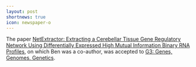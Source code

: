 ```yaml
---
layout: post
shortnews: true
icon: newspaper-o
---
```


The paper [NetExtractor: Extracting a Cerebellar Tissue Gene Regulatory Network Using Differentially Expressed High Mutual Information Binary RNA Profiles](https://www.g3journal.org/content/10/9/2953), on which Ben was a co-author, was accepted to [G3: Genes, Genomes, Genetics](https://www.g3journal.org/).
